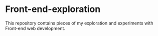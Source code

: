 # Front-end-exploration
This repository contains pieces of my exploration and experiments with Front-end web development.
